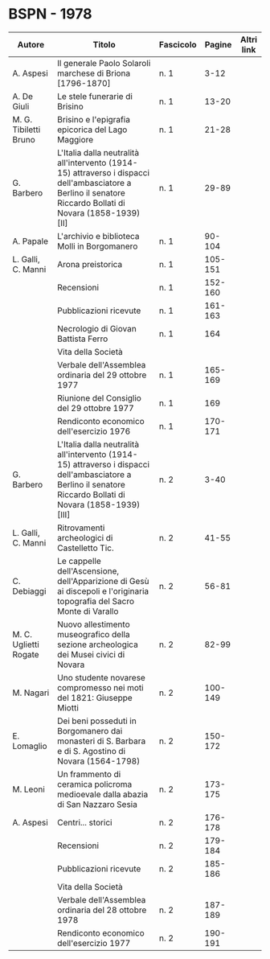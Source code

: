 # BSPN - 1978

| Autore                | Titolo                                                                                                                                                        | Fascicolo | Pagine  | Altri link |
|-----------------------|---------------------------------------------------------------------------------------------------------------------------------------------------------------|-----------|---------|------------|
| A. Aspesi             | Il generale Paolo Solaroli marchese di Briona [1796-1870]                                                                                                     | n. 1      | 3-12    |            |
| A. De Giuli           | Le stele funerarie di Brisino                                                                                                                                 | n. 1      | 13-20   |            |
| M. G. Tibiletti Bruno | Brisino e l'epigrafia epicorica del Lago Maggiore                                                                                                             | n. 1      | 21-28   |            |
| G. Barbero            | L'Italia dalla neutralità all'intervento (1914-15) attraverso i dispacci dell'ambasciatore a Berlino il senatore Riccardo Bollati di Novara (1858-1939) [II]  | n. 1      | 29-89   |            |
| A. Papale             | L'archivio e biblioteca Molli in Borgomanero                                                                                                                  | n. 1      | 90-104  |            |
| L. Galli, C. Manni    | Arona preistorica                                                                                                                                             | n. 1      | 105-151 |            |
|                       | Recensioni                                                                                                                                                    | n. 1      | 152-160 |            |
|                       | Pubblicazioni ricevute                                                                                                                                        | n. 1      | 161-163 |            |
|                       | Necrologio di Giovan Battista Ferro                                                                                                                           | n. 1      | 164     |            |
|                       | Vita della Società                                                                                                                                            |           |         |            |
|                       | Verbale dell'Assemblea ordinaria del 29 ottobre 1977                                                                                                          | n. 1      | 165-169 |            |
|                       | Riunione del Consiglio del 29 ottobre 1977                                                                                                                    | n. 1      | 169     |            |
|                       | Rendiconto economico dell'esercizio 1976                                                                                                                      | n. 1      | 170-171 |            |
| G. Barbero            | L'Italia dalla neutralità all'intervento (1914-15) attraverso i dispacci dell'ambasciatore a Berlino il senatore Riccardo Bollati di Novara (1858-1939) [III] | n. 2      | 3-40    |            |
| L. Galli, C. Manni    | Ritrovamenti archeologici di Castelletto Tic.                                                                                                                 | n. 2      | 41-55   |            |
| C. Debiaggi           | Le cappelle dell'Ascensione, dell'Apparizione di Gesù ai discepoli e l'originaria topografia del Sacro Monte di Varallo                                       | n. 2      | 56-81   |            |
| M. C. Uglietti Rogate | Nuovo allestimento museografico della sezione archeologica dei Musei civici di Novara                                                                         | n. 2      | 82-99   |            |
| M. Nagari             | Uno studente novarese compromesso nei moti del 1821: Giuseppe Miotti                                                                                          | n. 2      | 100-149 |            |
| E. Lomaglio           | Dei beni posseduti in Borgomanero dai monasteri di S. Barbara e di S. Agostino di Novara (1564-1798)                                                          | n. 2      | 150-172 |            |
| M. Leoni              | Un frammento di ceramica policroma medioevale dalla abazia di San Nazzaro Sesia                                                                               | n. 2      | 173-175 |            |
| A. Aspesi             | Centri... storici                                                                                                                                             | n. 2      | 176-178 |            |
|                       | Recensioni                                                                                                                                                    | n. 2      | 179-184 |            |
|                       | Pubblicazioni ricevute                                                                                                                                        | n. 2      | 185-186 |            |
|                       | Vita della Società                                                                                                                                            |           |         |            |
|                       | Verbale dell'Assemblea ordinaria del 28 ottobre 1978                                                                                                          | n. 2      | 187-189 |            |
|                       | Rendiconto economico dell'esercizio 1977                                                                                                                      | n. 2      | 190-191 |            |

